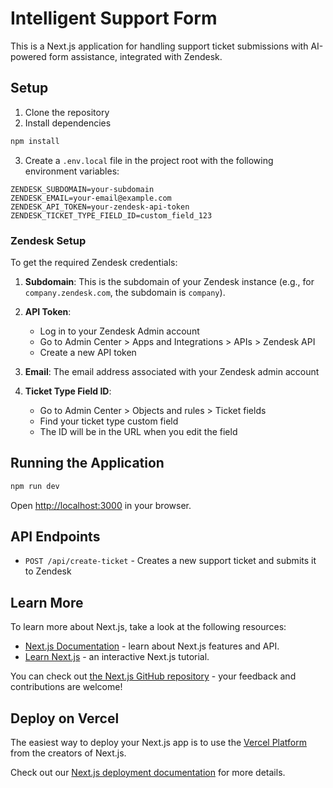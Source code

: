 # Intelligent Support Form

This is a Next.js application for handling support ticket submissions with AI-powered form assistance, integrated with Zendesk.

## Setup

1. Clone the repository
2. Install dependencies

```bash
npm install
```

3. Create a `.env.local` file in the project root with the following environment variables:

```
ZENDESK_SUBDOMAIN=your-subdomain
ZENDESK_EMAIL=your-email@example.com
ZENDESK_API_TOKEN=your-zendesk-api-token
ZENDESK_TICKET_TYPE_FIELD_ID=custom_field_123
```

### Zendesk Setup

To get the required Zendesk credentials:

1. **Subdomain**: This is the subdomain of your Zendesk instance (e.g., for `company.zendesk.com`, the subdomain is `company`).

2. **API Token**: 
   - Log in to your Zendesk Admin account
   - Go to Admin Center > Apps and Integrations > APIs > Zendesk API
   - Create a new API token

3. **Email**: The email address associated with your Zendesk admin account

4. **Ticket Type Field ID**: 
   - Go to Admin Center > Objects and rules > Ticket fields
   - Find your ticket type custom field
   - The ID will be in the URL when you edit the field

## Running the Application

```bash
npm run dev
```

Open [http://localhost:3000](http://localhost:3000) in your browser.

## API Endpoints

- `POST /api/create-ticket` - Creates a new support ticket and submits it to Zendesk

## Learn More

To learn more about Next.js, take a look at the following resources:

- [Next.js Documentation](https://nextjs.org/docs) - learn about Next.js features and API.
- [Learn Next.js](https://nextjs.org/learn) - an interactive Next.js tutorial.

You can check out [the Next.js GitHub repository](https://github.com/vercel/next.js) - your feedback and contributions are welcome!

## Deploy on Vercel

The easiest way to deploy your Next.js app is to use the [Vercel Platform](https://vercel.com/new?utm_medium=default-template&filter=next.js&utm_source=create-next-app&utm_campaign=create-next-app-readme) from the creators of Next.js.

Check out our [Next.js deployment documentation](https://nextjs.org/docs/app/building-your-application/deploying) for more details.
